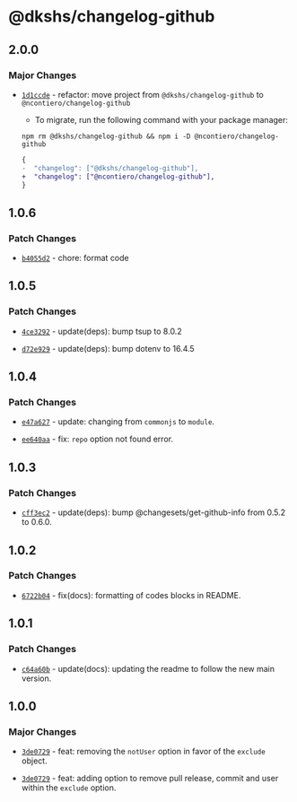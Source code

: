 # @dkshs/changelog-github

## 2.0.0

### Major Changes

- [`1d1ccde`](https://github.com/ncontiero/changelog-github/commit/1d1ccde72beb805b0e2480e59bdc8113a99fc311) - refactor: move project from `@dkshs/changelog-github` to `@ncontiero/changelog-github`

  - To migrate, run the following command with your package manager:

  `npm rm @dkshs/changelog-github && npm i -D @ncontiero/changelog-github`

  ```diff
  {
  -  "changelog": ["@dkshs/changelog-github"],
  +  "changelog": ["@ncontiero/changelog-github"],
  }
  ```

## 1.0.6

### Patch Changes

- [`b4055d2`](https://github.com/dkshs/changelog-github/commit/b4055d2e3185f307f8fd2ee156f10f49b5425935) - chore: format code

## 1.0.5

### Patch Changes

- [`4ce3292`](https://github.com/dkshs/changelog-github/commit/4ce329215bfe90640df55f573715131b2c9e6fc7) - update(deps): bump tsup to 8.0.2

- [`d72e929`](https://github.com/dkshs/changelog-github/commit/d72e9291dd2938134d0308cd60ab709048db347e) - update(deps): bump dotenv to 16.4.5

## 1.0.4

### Patch Changes

- [`e47a627`](https://github.com/dkshs/changelog-github/commit/e47a62715127c7c960cd1e41f097b624a5721a7f) - update: changing from `commonjs` to `module`.

- [`ee640aa`](https://github.com/dkshs/changelog-github/commit/ee640aa6d641285c9041449eaa1ba0e848151c98) - fix: `repo` option not found error.

## 1.0.3

### Patch Changes

- [`cff3ec2`](https://github.com/dkshs/changelog-github/commit/cff3ec2f12b86ced6d3c3268fb1e2affc29707f5) - update(deps): bump @changesets/get-github-info from 0.5.2 to 0.6.0.

## 1.0.2

### Patch Changes

- [`6722b04`](https://github.com/dkshs/changelog-github/commit/6722b0463c4bf02c87f600edc17d35577daa0c53) - fix(docs): formatting of codes blocks in README.

## 1.0.1

### Patch Changes

- [`c64a60b`](https://github.com/dkshs/changelog-github/commit/c64a60b5ce02ed2cb39d6158e1f2e97abde24cc5) - update(docs): updating the readme to follow the new main version.

## 1.0.0

### Major Changes

- [`3de0729`](https://github.com/dkshs/changelog-github/commit/3de072970dc5a322b2748eeb53996db64bd1b5d4) - feat: removing the `notUser` option in favor of the `exclude` object.

- [`3de0729`](https://github.com/dkshs/changelog-github/commit/3de072970dc5a322b2748eeb53996db64bd1b5d4) - feat: adding option to remove pull release, commit and user within the `exclude` option.
